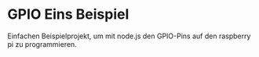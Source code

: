 # GPIO Eins Beispiel

Einfachen Beispielprojekt, um mit node.js den GPIO-Pins auf den raspberry pi zu programmieren. 


